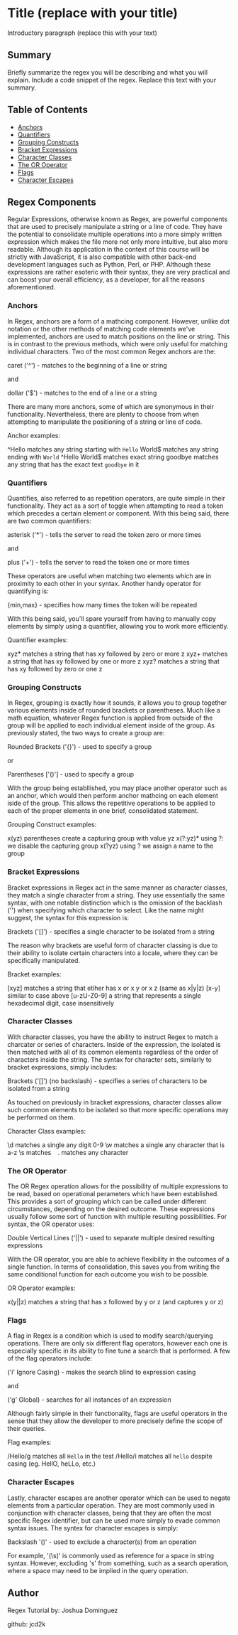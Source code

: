 # Title (replace with your title)

Introductory paragraph (replace this with your text)

## Summary

Briefly summarize the regex you will be describing and what you will explain. Include a code snippet of the regex. Replace this text with your summary.

## Table of Contents
 
- [Anchors](#anchors)
- [Quantifiers](#quantifiers)
- [Grouping Constructs](#grouping-constructs)
- [Bracket Expressions](#bracket-expressions)
- [Character Classes](#character-classes)
- [The OR Operator](#the-or-operator)
- [Flags](#flags)
- [Character Escapes](#character-escapes)

## Regex Components

Regular Expressions, otherwise known as Regex, are powerful components that are used to precisely manipulate a string or a line of code. They have the potential to consolidate multiple operations into a more simply written expression which makes the file more not only more intuitive, but also more readable. Although its application in the context of this course will be strictly with JavaScript, it is also compatible with other back-end development languages such as Python, Perl, or PHP. Although these expressions are rather esoteric with their syntax, they are very practical and can boost your overall efficiency, as a developer, for all the reasons aforementioned.

### Anchors

In Regex, anchors are a form of a mathcing component. However, unlike dot notation or the other methods of matching code elements we've implemented, anchors are used to match positions on the line or string. This is in contrast to the previous methods, which were only useful for matching individual characters. Two of the most common Regex anchors are the:

caret ('^') - matches to the beginning of a line or string

and

dollar ('$') - matches to the end of a line or a string

There are many more anchors, some of which are synonymous in their functionality. Nevertheless, there are plenty to choose from when attempting to manipulate the positioning of a string or line of code.

Anchor examples:

^Hello          matches any string starting with `Hello`
World$          matches any string ending with `World`
^Hello World$   matches exact string
goodbye         matches any string that has the exact text `goodbye` in it

### Quantifiers

Quantifies, also referred to as repetition operators, are quite simple in their functionality. They act as a sort of toggle when attampting to read a token which precedes a certain element or component. With this being said, there are two common quantifiers:

asterisk ('*') - tells the server to read the token zero or more times

and

plus ('+') - tells the server to read the token one or more times

These operators are useful when matching two elements which are in proximity to each other in your syntax. Another handy operator for quantifying is:

{min,max} - specifies how many times the token will be repeated

With this being said, you'll spare yourself from having to manually copy elements by simply using a quantifier, allowing you to work more efficiently.

Quantifier examples:

xyz*        matches a string that has xy followed by zero or more z
xyz+        matches a string that has xy followed by one or more z
xyz?        matches a string that has xy followed by zero or one z

### Grouping Constructs

In Regex, grouping is exactly how it sounds, it allows you to group together various elements inside of rounded brackets or parentheses. Much like a math equation, whatever Regex function is applied from outside of the group will be applied to each individual element inside of the group. As previously stated, the two ways to create a group are:

Rounded Brackets ('{}') - used to specify a group

or

Parentheses ['()'] - used to specify a group

With the group being establlished, you may place another operator such as an anchor, which would then perform anchor mathcing on each element iside of the group. This allows the repetitive operations to be applied to each of the proper elements in one brief, consolidated statement. 

Grouping Construct examples:

x(yz)           parentheses create a capturing group with value yz
x(?:yz)*        using ?: we disable the capturing group
x(?<cat>yz)     using ?<cat> we assign a name to the group

### Bracket Expressions

Bracket expressions in Regex act in the same manner as character classes, they match a single character from a string. They use essentially the same syntax, with one notable distinction which is the omission of the backlash ('\') when specifying which character to select. Like the name might suggest, the syntax for this expression is:

Brackets ('[\]') - specifies a single character to be isolated from a string

The reason why brackets are useful form of character classing is due to their ability to isolate certain characters into a locale, where they can be specifically manipulated.

Bracket examples:

[xyz]         matches a string that etiher has x or x y or x z (same as x|y|z)
[x-y]         similar to case above
[u-zU-Z0-9]   a string that represents a single hexadecimal digit, case insensitively

### Character Classes

With character classes, you have the ability to instruct Regex to match a charcater or series of characters. Inside of the expression, the isolated is then matched with all of its common elements regardless of the order of characters inside the string. The syntax for character sets, similarly to bracket expressions, simply includes:

Brackets ('[]') (no backslash) - specifies a series of characters to be isolated from a string

As touched on previously in bracket expressions, character classes allow such common elements to be isolated so that more specific operations may be performed on them.

Character Class examples:

\d    matches a single any digit 0-9
\w    matches a single any character that is a-z
\s    matches ` `
.     matches any character

### The OR Operator

The OR Regex operation allows for the possibility of multiple expressions to be read, based on operational perameters which have been established. This provides a sort of grouping which can be called under different circumstances, depending on the desired outcome. These expressions usually follow some sort of function with multiple resulting possibilities. For syntax, the OR operator uses:

Double Vertical Lines ('||') - used to separate multiple desired resulting expressions

With the OR operator, you are able to achieve flexibility in the outcomes of a single function. In terms of consolidation, this saves you from writing the same conditional function for each outcome you wish to be possible.

OR Operator examples:

x(y||z)  matches a string that has x followed by y or z (and captures y or z)

### Flags

A flag in Regex is a condition which is used to modify search/querying operations. There are only six different flag operators, however each one is especially specific in its ability to fine tune a search that is performed. A few of the flag operators include:

('i' Ignore Casing) - makes the search blind to expression casing

and

('g' Global) - searches for all instances of an expression

Although fairly simple in their functionality, flags are useful operators in the sense that they allow the developer to more precisely define the scope of their queries.

Flag examples:

/Hello/g   matches all `Hello` in the test
/Hello/i   matches all `hello` despite casing (eg. HellO, heLLo, etc.)

### Character Escapes

Lastly, character escapes are another operator which can be used to negate elements from a particular operation. They are most commonly used in conjunction with character classes, being that they are often the most specific Regex identifier, but can be used more simply to evade common syntax issues.  The syntex for character escapes is simply:

Backslash '(\)' - used to exclude a character(s) from an operation

For example, '(\s)' is commonly used as reference for a space in string syntax. However, excluding 's' from something, such as a search operation, where a space may need to be implied in the query operation.

## Author

Regex Tutorial by:
Joshua Dominguez

github: jcd2k
